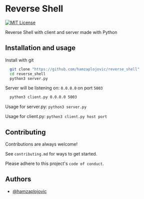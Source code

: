 
# Reverse Shell



[![MIT License](https://img.shields.io/badge/License-MIT-green.svg)](https://choosealicense.com/licenses/mit/)

Reverse Shell with client and server made with Python
## Installation and usage

Install with git

```bash
  git clone "https://github.com/hamzaplojovic/reverse_shell"
  cd reverse_shell
  python3 server.py
```
Server will be listening on: `0.0.0.0` on port `5003`

```bash
  python3 client.py 0.0.0.0 5003
```

Usage for server.py: `python3 server.py`

Usage for client.py: `python3 client.py host port`

## Contributing

Contributions are always welcome!

See `contributing.md` for ways to get started.

Please adhere to this project's `code of conduct`.


## Authors

- [@hamzaplojovic](https://www.github.com/hamzaplojovic)

